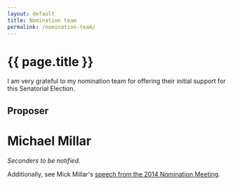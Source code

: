 ```yaml
---
layout: default
title: Nomination team
permalink: /nomination-team/
---
```


{{ page.title }}
===

I am very grateful to my nomination team for offering their initial support for this Senatorial Election.

Proposer
---

Michael Millar
===

*Seconders to be notified.*


Additionally, see Mick Millar's [speech from the 2014 Nomination Meeting][1].

[1]:/why-guy/
